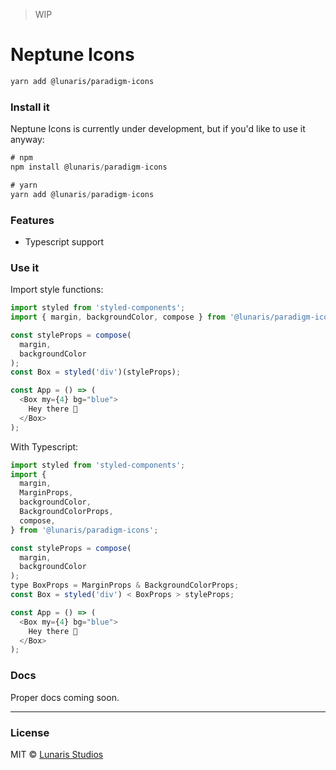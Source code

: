 > WIP

# Neptune Icons

```sh
yarn add @lunaris/paradigm-icons
```

### Install it

Neptune Icons is currently under development, but if you'd like to use it anyway:

```js
# npm
npm install @lunaris/paradigm-icons
```

```js
# yarn
yarn add @lunaris/paradigm-icons
```

### Features

- Typescript support


### Use it

Import style functions:

```js
import styled from 'styled-components';
import { margin, backgroundColor, compose } from '@lunaris/paradigm-icons';

const styleProps = compose(
  margin,
  backgroundColor
);
const Box = styled('div')(styleProps);

const App = () => (
  <Box my={4} bg="blue">
    Hey there 👋
  </Box>
);
```

With Typescript:

```js
import styled from 'styled-components';
import {
  margin,
  MarginProps,
  backgroundColor,
  BackgroundColorProps,
  compose,
} from '@lunaris/paradigm-icons';

const styleProps = compose(
  margin,
  backgroundColor
);
type BoxProps = MarginProps & BackgroundColorProps;
const Box = styled('div') < BoxProps > styleProps;

const App = () => (
  <Box my={4} bg="blue">
    Hey there 👋
  </Box>
);
```

### Docs

Proper docs coming soon.

---

### License

MIT © [Lunaris Studios](https://lunaris.io)
